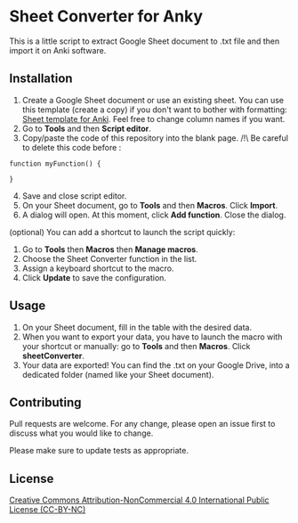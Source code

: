 # Sheet Converter for Anky

This is a little script to extract Google Sheet document to .txt file and then import it on Anki software.


## Installation

1. Create a Google Sheet document or use an existing sheet. You can use this template (create a copy) if you don't want to bother with formatting: [Sheet template for Anki](https://docs.google.com/spreadsheets/d/1auzOmFewXUEI4mhCxcd1vTrpbiLbwbxaS9IoLp9ruok/edit?usp=sharing). Feel free to change column names if you want.
2. Go to **Tools** and then **Script editor**.
3. Copy/paste the code of this repository into the blank page. /!\ Be careful to delete this code before : 
```
function myFunction() {

}
```
4. Save and close script editor.
5. On your Sheet document, go to **Tools** and then **Macros**. Click **Import**.
6. A dialog will open. At this moment, click **Add function**. Close the dialog.

(optional) You can add a shortcut to launch the script quickly:
1. Go to **Tools** then **Macros** then **Manage macros**.
2. Choose the Sheet Converter function in the list. 
3. Assign a keyboard shortcut to the macro. 
4. Click **Update** to save the configuration.
  

## Usage

1. On your Sheet document, fill in the table with the desired data.
2. When you want to export your data, you have to launch the macro with your shortcut or manually: go to **Tools** and then **Macros**. Click **sheetConverter**.
3. Your data are exported! You can find the .txt on your Google Drive, into a dedicated folder (named like your Sheet document).


## Contributing
Pull requests are welcome. For any change, please open an issue first to discuss what you would like to change.

Please make sure to update tests as appropriate.


## License
[Creative Commons Attribution-NonCommercial 4.0 International Public License (CC-BY-NC)](https://creativecommons.org/licenses/by-nc/4.0/legalcode)
